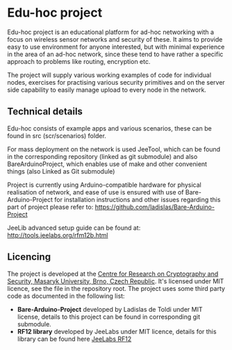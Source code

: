 # Edu-hoc project

Edu-hoc project is an educational platform for ad-hoc networking with a focus on wireless sensor networks and security of these. It aims to provide easy to use environment for anyone interested, but with minimal experience in the area of an ad-hoc network, since these tend to have rather a specific approach to problems like routing, encryption etc. 

The project will supply various working examples of code for individual nodes, exercises for practising various security primitives and on the server side capability to easily manage upload to every node in the network. 

## Technical details

Edu-hoc consists of example apps and various scenarios, these can be found in src (scr/scenarios) folder. 

For mass deployment on the network is used JeeTool, which can be found in the corresponding repository (linked as git submodule) and also BareArduinoProject, which enables use of make and other convenient things (also Linked as Git submodule)

Project is currently using Arduino-compatible hardware for physical realisation of network, and ease of use is ensured with use of Bare-Arduino-Project for installation instructions and other issues regarding this part of project please refer to: https://github.com/ladislas/Bare-Arduino-Project  

JeeLib advanced setup guide can be found at: http://tools.jeelabs.org/rfm12b.html

## Licencing

The project is developed at the [Centre for Research on Cryptography and Security, Masaryk University, Brno, Czech Republic](http://crcs.cz). It's licensed under MIT licence, see the file in the repository root. The project uses some third party code as documented in the following list:
* **Bare-Arduino-Project** developed by Ladislas de Toldi under MIT license, details to this project can be found in corresponding git submodule.  
* **RF12 library** developed by JeeLabs under MIT licence, details for this library can be found here [JeeLabs RF12](http://jeelabs.net/projects/jeelib/wiki)

